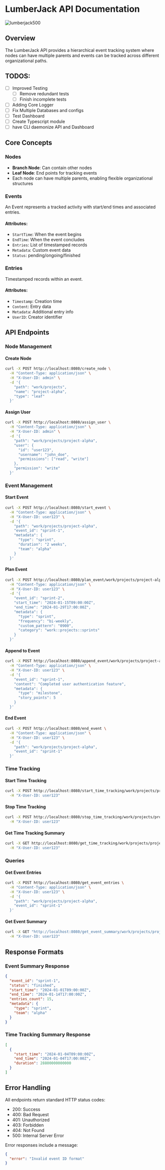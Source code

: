 # LumberJack API Documentation
![lumberjack500](https://github.com/user-attachments/assets/1f1c2f9e-a550-47eb-8f18-a11abbc1cf58)
## Overview
The LumberJack API provides a hierarchical event tracking system where nodes can have multiple parents and events can be tracked across different organizational paths.

## TODOS:
 - [ ] Improved Testing
    - [ ] Remove redundant tests
    - [ ] Finish incomplete tests
 - [ ] Adding Core Logger
 - [ ] Fix Multiple Databases and configs
 - [ ] Test Dashboard
 - [ ] Create Typescript module
 - [ ] have CLI daemonize API and Dashboard

## Core Concepts

### Nodes
- **Branch Node**: Can contain other nodes
- **Leaf Node**: End points for tracking events
- Each node can have multiple parents, enabling flexible organizational structures

### Events
An Event represents a tracked activity with start/end times and associated entries.

#### Attributes:
- `StartTime`: When the event begins
- `EndTime`: When the event concludes
- `Entries`: List of timestamped records
- `Metadata`: Custom event data
- `Status`: pending/ongoing/finished

### Entries
Timestamped records within an event.

#### Attributes:
- `Timestamp`: Creation time
- `Content`: Entry data
- `Metadata`: Additional entry info
- `UserID`: Creator identifier

## API Endpoints

### Node Management

#### Create Node
```bash
curl -X POST http://localhost:8080/create_node \
  -H "Content-Type: application/json" \
  -H "X-User-ID: admin" \
  -d '{
    "path": "work/projects",
    "name": "project-alpha",
    "type": "leaf"
  }'
```

#### Assign User
```bash
curl -X POST http://localhost:8080/assign_user \
  -H "Content-Type: application/json" \
  -H "X-User-ID: admin" \
  -d '{
    "path": "work/projects/project-alpha",
    "user": {
      "id": "user123",
      "username": "john_doe",
      "permissions": ["read", "write"]
    },
    "permission": "write"
  }'
```

### Event Management

#### Start Event
```bash
curl -X POST http://localhost:8080/start_event \
  -H "Content-Type: application/json" \
  -H "X-User-ID: user123" \
  -d '{
    "path": "work/projects/project-alpha",
    "event_id": "sprint-1",
    "metadata": {
      "type": "sprint",
      "duration": "2 weeks",
      "team": "alpha"
    }
  }'
```

#### Plan Event
```bash
curl -X POST http://localhost:8080/plan_event/work/projects/project-alpha \
  -H "Content-Type: application/json" \
  -H "X-User-ID: user123" \
  -d '{
    "event_id": "sprint-2",
    "start_time": "2024-01-15T09:00:00Z",
    "end_time": "2024-01-29T17:00:00Z",
    "metadata": {
      "type": "sprint",
      "frequency": "bi-weekly",
      "custom_pattern": "0900",
      "category": "work::projects::sprints"
    }
  }'
```

#### Append to Event
```bash
curl -X POST http://localhost:8080/append_event/work/projects/project-alpha \
  -H "Content-Type: application/json" \
  -H "X-User-ID: user123" \
  -d '{
    "event_id": "sprint-1",
    "content": "Completed user authentication feature",
    "metadata": {
      "type": "milestone",
      "story_points": 5
    }
  }'
```

#### End Event
```bash
curl -X POST http://localhost:8080/end_event \
  -H "Content-Type: application/json" \
  -H "X-User-ID: user123" \
  -d '{
    "path": "work/projects/project-alpha",
    "event_id": "sprint-1"
  }'
```

### Time Tracking

#### Start Time Tracking
```bash
curl -X POST http://localhost:8080/start_time_tracking/work/projects/project-alpha \
  -H "X-User-ID: user123"
```

#### Stop Time Tracking
```bash
curl -X POST http://localhost:8080/stop_time_tracking/work/projects/project-alpha \
  -H "X-User-ID: user123"
```

#### Get Time Tracking Summary
```bash
curl -X GET http://localhost:8080/get_time_tracking/work/projects/project-alpha \
  -H "X-User-ID: user123"
```

### Queries

#### Get Event Entries
```bash
curl -X POST http://localhost:8080/get_event_entries \
  -H "Content-Type: application/json" \
  -H "X-User-ID: user123" \
  -d '{
    "path": "work/projects/project-alpha",
    "event_id": "sprint-1"
  }'
```

#### Get Event Summary
```bash
curl -X GET "http://localhost:8080/get_event_summary/work/projects/project-alpha?event_id=sprint-1" \
  -H "X-User-ID: user123"
```

## Response Formats

### Event Summary Response
```json
{
  "event_id": "sprint-1",
  "status": "finished",
  "start_time": "2024-01-01T09:00:00Z",
  "end_time": "2024-01-14T17:00:00Z",
  "entries_count": 15,
  "metadata": {
    "type": "sprint",
    "team": "alpha"
  }
}
```

### Time Tracking Summary Response
```json
[
  {
    "start_time": "2024-01-04T09:00:00Z",
    "end_time": "2024-01-04T17:00:00Z",
    "duration": 28800000000000
  }
]
```

## Error Handling
All endpoints return standard HTTP status codes:
- 200: Success
- 400: Bad Request
- 401: Unauthorized
- 403: Forbidden
- 404: Not Found
- 500: Internal Server Error

Error responses include a message:
```json
{
  "error": "Invalid event ID format"
}
```
